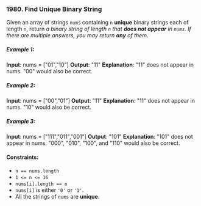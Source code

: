 ### 1980. Find Unique Binary String

Given an array of strings `nums` containing `n` **unique** binary strings each of length `n`, return _a binary string of length `n` that **does not appear** in `nums`. If there are multiple answers, you may return **any** of them_.

##### Example 1:

**Input**: nums = ["01","10"]
**Output**: "11"
**Explanation**: "11" does not appear in nums. "00" would also be correct.

##### Example 2:

**Input**: nums = ["00","01"]
**Output**: "11"
**Explanation**: "11" does not appear in nums. "10" would also be correct.

##### Example 3:

**Input**: nums = ["111","011","001"]
**Output**: "101"
**Explanation**: "101" does not appear in nums. "000", "010", "100", and "110" would also be correct.

#### Constraints:

-   `n == nums.length`
-   `1 <= n <= 16`
-   `nums[i].length == n`
-   `nums[i]` is either `'0'` or `'1'`.
-   All the strings of `nums` are **unique**.
